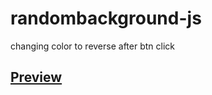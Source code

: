 # randombackground-js
changing color to reverse after btn click
<h2> <a href="http://andrzejfranek.me/randombackground-js/">Preview</a> </h2>
